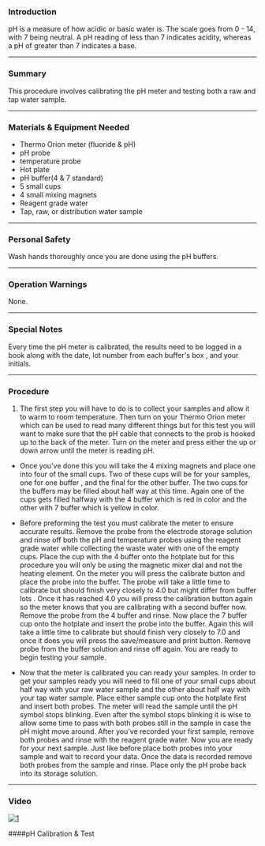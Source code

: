 ### Introduction

pH is a measure of how acidic or basic water is. The scale goes from 0 - 14, with 7 being neutral. A pH reading of less than 7 indicates acidity, whereas a pH of greater than 7 indicates a base.
***

### Summary

This procedure involves calibrating the pH meter and testing both a raw and tap water sample.
***

### Materials & Equipment Needed

- Thermo Orion meter (fluoride & pH)
- pH probe
- temperature probe
- Hot plate
- pH buffer(4 & 7 standard)
- 5 small cups
- 4 small mixing magnets
- Reagent grade water
- Tap, raw, or distribution water sample
***

### Personal Safety

Wash hands thoroughly once you are done using the pH buffers.
***

### Operation Warnings

None. 
***

### Special Notes

Every time the pH meter is calibrated, the results need to be logged in a book along with the date, lot number from each buffer's box , and your initials.
***

### Procedure

1. The first step you will have to do is to collect your samples and allow it to warm to room temperature. Then turn on your Thermo Orion meter which can be used to read many different things but for this test you will want to make sure that the pH cable that connects to the prob is hooked up to the back of the meter. Turn on the meter and press either the up or down arrow until the meter is reading pH.

- Once you've done this you will take the 4 mixing magnets and place one into four of the small cups. Two of these cups will be for your samples, one for one buffer , and the final for the other buffer. The two cups for the buffers may be filled about half way at this time. Again one of the cups gets filled halfway with the 4 buffer which is red in color and the other with 7 buffer which is yellow in color.

- Before preforming the test you must calibrate the meter to ensure accurate results. Remove the probe from the electrode storage solution and rinse off both the pH and temperature probes using the reagent grade water while collecting the waste water with one of the empty cups. Place the cup with the 4 buffer onto the hotplate but for this procedure you will only be using the magnetic mixer dial and not the heating element. On the meter you will press the calibrate button and place the probe into the buffer. The probe will take a little time to calibrate but should finish very closely to 4.0 but might differ from buffer lots . Once it has reached 4.0  you will press the calibration button again so the meter knows that you are calibrating with a second buffer now. Remove the probe from the 4 buffer and rinse. Now place the 7 buffer cup onto the hotplate and insert the probe into the buffer. Again this will take a little time to calibrate but should finish very closely to 7.0 and once it does you will press the save/measure and print button. Remove probe from the buffer solution and rinse off again. You are ready to begin testing your sample.

- Now that the meter is calibrated you can ready your samples. In order to get your samples ready you will need to fill one of your small cups about half way with your raw water sample and the other about half way with your tap water sample. Place either sample cup onto the hotplate first and insert both probes. The meter will read the sample until the pH symbol stops blinking. Even after the symbol stops blinking it is wise to allow some time to pass with both probes still in the sample in case the pH might move around. After you've recorded your first sample, remove both probes and rinse with the reagent grade water. Now you are ready for your next sample. Just like before place both probes into your sample and wait to record your data. Once the data is recorded remove both probes from the sample and rinse. Place only the pH probe back into its storage solution.
***

### Video

[![1](http://img.youtube.com/vi/evKh0HZQF_o/0.jpg)](https://www.youtube.com/watch?v=evKh0HZQF_o "pH Calibration and Test ")

####pH Calibration & Test

